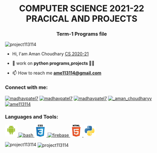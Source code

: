 <h1 align="center">COMPUTER SCIENCE 2021-22 PRACICAL AND PROJECTS</h1>
<h3 align="center">Term-1 Programs file</h3>

<p align="left"> <img src="https://komarev.com/ghpvc/?username=project113114&label=Profile%20views&color=0e75b6&style=flat" alt="project113114" /> </p>

- Hi, I'am Aman Choudhary [CS 2020-21](https://github.com/project113114/pygame/projects/1#column-14158673)

- 🌱 work on **python programs,projects 🚕🚕**

- 📫 How to reach me **ame113114@gmail.com**

<h3 align="left">Connect with me:</h3>
<p align="left">
<a href="https://dev.to/madhavpatel7" target="blank"><img align="center" src="https://cdn.jsdelivr.net/npm/simple-icons@3.0.1/icons/dev-dot-to.svg" alt="madhavpatel7" height="30" width="40" /></a>
<a href="https://twitter.com/madhavpatel7" target="blank"><img align="center" src="https://raw.githubusercontent.com/rahuldkjain/github-profile-readme-generator/master/src/images/icons/Social/twitter.svg" alt="madhavpatel7" height="30" width="40" /></a>
<a href="https://fb.com/madhavpatel7" target="blank"><img align="center" src="https://raw.githubusercontent.com/rahuldkjain/github-profile-readme-generator/master/src/images/icons/Social/facebook.svg" alt="madhavpatel7" height="30" width="40" /></a>
<a href="https://instagram.com/_aman_choudharyy" target="blank"><img align="center" src="https://raw.githubusercontent.com/rahuldkjain/github-profile-readme-generator/master/src/images/icons/Social/instagram.svg" alt="_aman_choudharyy" height="30" width="40" /></a>
<a href="https://www.hackerrank.com/ame113114" target="blank"><img align="center" src="https://raw.githubusercontent.com/rahuldkjain/github-profile-readme-generator/master/src/images/icons/Social/hackerrank.svg" alt="ame113114" height="30" width="40" /></a>
</p>

<h3 align="left">Languages and Tools:</h3>
<p align="left"> <a href="https://developer.android.com" target="_blank"> <img src="https://raw.githubusercontent.com/devicons/devicon/master/icons/android/android-original-wordmark.svg" alt="android" width="40" height="40"/> </a> <a href="https://www.gnu.org/software/bash/" target="_blank"> <img src="https://www.vectorlogo.zone/logos/gnu_bash/gnu_bash-icon.svg" alt="bash" width="40" height="40"/> </a> <a href="https://www.w3schools.com/css/" target="_blank"> <img src="https://raw.githubusercontent.com/devicons/devicon/master/icons/css3/css3-original-wordmark.svg" alt="css3" width="40" height="40"/> </a> <a href="https://firebase.google.com/" target="_blank"> <img src="https://www.vectorlogo.zone/logos/firebase/firebase-icon.svg" alt="firebase" width="40" height="40"/> </a> <a href="https://www.w3.org/html/" target="_blank"> <img src="https://raw.githubusercontent.com/devicons/devicon/master/icons/html5/html5-original-wordmark.svg" alt="html5" width="40" height="40"/> </a> <a href="https://www.python.org" target="_blank"> <img src="https://raw.githubusercontent.com/devicons/devicon/master/icons/python/python-original.svg" alt="python" width="40" height="40"/> </a> </p>

<p><img align="left" src="https://github-readme-stats.vercel.app/api/top-langs?username=project113114&show_icons=true&locale=en&layout=compact" alt="project113114" /></p>

<p>&nbsp;<img align="center" src="https://github-readme-stats.vercel.app/api?username=project113114&show_icons=true&locale=en" alt="project113114" /></p>
